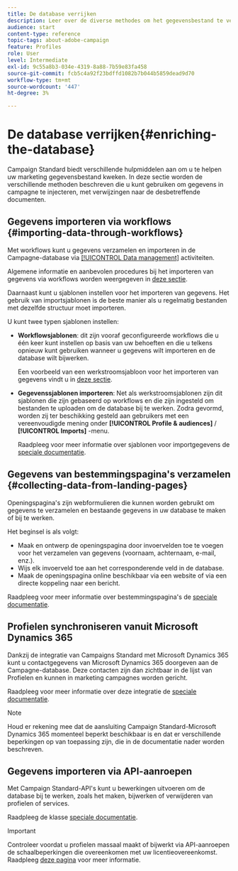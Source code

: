 ```yaml
---
title: De database verrijken
description: Leer over de diverse methodes om het gegevensbestand te verrijken.
audience: start
content-type: reference
topic-tags: about-adobe-campaign
feature: Profiles
role: User
level: Intermediate
exl-id: 9c55a8b3-034e-4319-8a88-7b59e83fa458
source-git-commit: fcb5c4a92f23bdffd1082b7b044b5859dead9d70
workflow-type: tm+mt
source-wordcount: '447'
ht-degree: 3%

---
```


# De database verrijken{#enriching-the-database}

Campaign Standard biedt verschillende hulpmiddelen aan om u te helpen uw marketing gegevensbestand kweken. In deze sectie worden de verschillende methoden beschreven die u kunt gebruiken om gegevens in campagne te injecteren, met verwijzingen naar de desbetreffende documenten.

## Gegevens importeren via workflows {#importing-data-through-workflows}

Met workflows kunt u gegevens verzamelen en importeren in de Campagne-database via [[!UICONTROL Data management]](../../automating/using/about-data-management-activities.md) activiteiten.

Algemene informatie en aanbevolen procedures bij het importeren van gegevens via workflows worden weergegeven in [deze sectie](../../automating/using/about-data-import-and-export.md).

Daarnaast kunt u sjablonen instellen voor het importeren van gegevens. Het gebruik van importsjablonen is de beste manier als u regelmatig bestanden met dezelfde structuur moet importeren.

U kunt twee typen sjablonen instellen:

* **Workflowsjablonen**: dit zijn vooraf geconfigureerde workflows die u één keer kunt instellen op basis van uw behoeften en die u telkens opnieuw kunt gebruiken wanneer u gegevens wilt importeren en de database wilt bijwerken.

  Een voorbeeld van een werkstroomsjabloon voor het importeren van gegevens vindt u in [deze sectie](../../automating/using/creating-import-workflow-templates.md).

* **Gegevenssjablonen importeren**: Net als werkstroomsjablonen zijn dit sjablonen die zijn gebaseerd op workflows en die zijn ingesteld om bestanden te uploaden om de database bij te werken. Zodra gevormd, worden zij ter beschikking gesteld aan gebruikers met een vereenvoudigde mening onder **[!UICONTROL Profile & audiences]** / **[!UICONTROL Imports]** -menu.

  Raadpleeg voor meer informatie over sjablonen voor importgegevens de [speciale documentatie](../../automating/using/importing-data-with-import-templates.md).

## Gegevens van bestemmingspagina&#39;s verzamelen {#collecting-data-from-landing-pages}

Openingspagina&#39;s zijn webformulieren die kunnen worden gebruikt om gegevens te verzamelen en bestaande gegevens in uw database te maken of bij te werken.

Het beginsel is als volgt:

* Maak en ontwerp de openingspagina door invoervelden toe te voegen voor het verzamelen van gegevens (voornaam, achternaam, e-mail, enz.).
* Wijs elk invoerveld toe aan het corresponderende veld in de database.
* Maak de openingspagina online beschikbaar via een website of via een directe koppeling naar een bericht.

Raadpleeg voor meer informatie over bestemmingspagina&#39;s de [speciale documentatie](../../channels/using/getting-started-with-landing-pages.md).

## Profielen synchroniseren vanuit Microsoft Dynamics 365

Dankzij de integratie van Campaigns Standard met Microsoft Dynamics 365 kunt u contactgegevens van Microsoft Dynamics 365 doorgeven aan de Campagne-database.
Deze contacten zijn dan zichtbaar in de lijst van Profielen en kunnen in marketing campagnes worden gericht.

Raadpleeg voor meer informatie over deze integratie de [speciale documentatie](../../integrating/using/d365-acs-get-started.md).

>[!NOTE]
>
>Houd er rekening mee dat de aansluiting Campaign Standard-Microsoft Dynamics 365 momenteel beperkt beschikbaar is en dat er verschillende beperkingen op van toepassing zijn, die in de documentatie nader worden beschreven.

## Gegevens importeren via API-aanroepen

Met Campaign Standard-API&#39;s kunt u bewerkingen uitvoeren om de database bij te werken, zoals het maken, bijwerken of verwijderen van profielen of services.

Raadpleeg de klasse [speciale documentatie](../../api/using/get-started-apis.md).

>[!IMPORTANT]
>
>Controleer voordat u profielen massaal maakt of bijwerkt via API-aanroepen de schaalbeperkingen die overeenkomen met uw licentieovereenkomst. Raadpleeg [deze pagina](https://helpx.adobe.com/nl/legal/product-descriptions/campaign-standard.html#ITInfrastructureResourcesbyActiveProfilesTiers) voor meer informatie.
